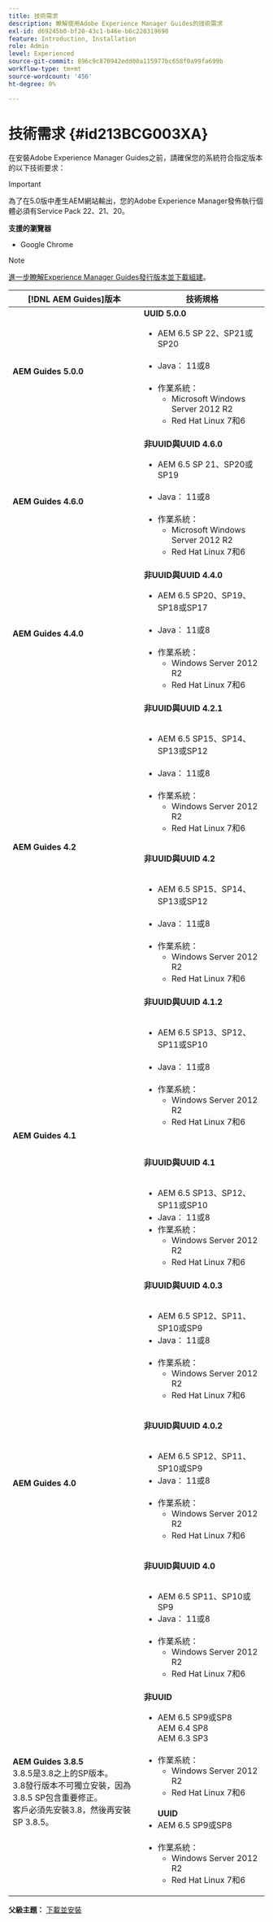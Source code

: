 ```yaml
---
title: 技術需求
description: 瞭解使用Adobe Experience Manager Guides的技術需求
exl-id: d69245b0-bf20-43c1-b46e-b6c220319690
feature: Introduction, Installation
role: Admin
level: Experienced
source-git-commit: 896c9c870942edd00a115977bc658f0a99fa699b
workflow-type: tm+mt
source-wordcount: '456'
ht-degree: 0%

---
```


# 技術需求 {#id213BCG003XA}

在安裝Adobe Experience Manager Guides之前，請確保您的系統符合指定版本的以下技術要求：

>[!IMPORTANT]
>
> 為了在5.0版中產生AEM網站輸出，您的Adobe Experience Manager發佈執行個體必須有Service Pack 22、21、20。




**支援的瀏覽器**

- Google Chrome


>[!NOTE]
>
> [進一步瞭解Experience Manager Guides發行版本並下載組建](../release-info/latest-release-info.md)。


| [!DNL AEM Guides]版本 | 技術規格 |
|---|---|
| **AEM Guides 5.0.0** | **UUID 5.0.0** <ul><li> AEM 6.5 SP 22、SP21或SP20<br><br> <li>   Java： 11或8 <br><br>   <li>作業系統： <ul><li>Microsoft Windows Server 2012 R2 <br> <li>Red Hat Linux 7和6</ul> |
| **AEM Guides 4.6.0** | **非UUID與UUID 4.6.0** <ul><li> AEM 6.5 SP 21、SP20或SP19<br><br> <li>   Java： 11或8 <br><br>   <li>作業系統： <ul><li>Microsoft Windows Server 2012 R2 <br> <li>Red Hat Linux 7和6</ul> |
| **AEM Guides 4.4.0** | **非UUID與UUID 4.4.0** <ul><li> AEM 6.5 SP20、SP19、SP18或SP17 <br><br> <li>   Java： 11或8 <br><br>   <li>作業系統： <ul><li> Windows Server 2012 R2 <br> <li>Red Hat Linux 7和6</ul> |
| **AEM Guides 4.2** | **非UUID與UUID 4.2.1**<br><br><ul> <li>AEM 6.5 SP15、SP14、SP13或SP12 <br><br><li>Java： 11或8   <br><br><li> 作業系統： <ul><li>Windows Server 2012 R2  <li>Red Hat Linux 7和6</ul></ul> <br>**非UUID與UUID 4.2**<br><br><ul> <li>AEM 6.5 SP15、SP14、SP13或SP12 <br><br><li>Java： 11或8<br><br> <li> 作業系統： <ul><li>Windows Server 2012 R2 <br> <li>Red Hat Linux 7和6</ul> |
| **AEM Guides 4.1** | **非UUID與UUID 4.1.2**<br><br> <ul><li>AEM 6.5 SP13、SP12、SP11或SP10 <br><br> <li>Java： 11或8<br><br> <li>作業系統： <ul><li>Windows Server 2012 R2 <br><li> Red Hat Linux 7和6 </ul></ul><br><br> **非UUID與UUID 4.1**<br><br><ul> <li>AEM 6.5 SP13、SP12、SP11或SP10 <br><li>Java： 11或8<li>作業系統： <ul><li>Windows Server 2012 R2 <br> <li> Red Hat Linux 7和6 |
| **AEM Guides 4.0** | **非UUID與UUID 4.0.3**<br><br><ul><li> AEM 6.5 SP12、SP11、SP10或SP9 <br><li>Java： 11或8 <br><br> <li>作業系統： <ul><li>Windows Server 2012 R2 <br> <li>Red Hat Linux 7和6<br><br> </ul></ul>**非UUID與UUID 4.0.2** <br><br><ul><li> AEM 6.5 SP12、SP11、SP10或SP9 <br><li>Java： 11或8 <br><br> <li>作業系統： <ul><li>Windows Server 2012 R2 <br> <li>Red Hat Linux 7和6<br><br> </ul></ul>**非UUID與UUID 4.0**<br> <br> <ul><li>AEM 6.5 SP11、SP10或SP9 <br><li>Java： 11或8<br><br><li> 作業系統： <ul><li>Windows Server 2012 R2 <br> <li> Red Hat Linux 7和6 |
| **AEM Guides 3.8.5** <br> 3.8.5是3.8之上的SP版本。<br>3.8發行版本不可獨立安裝，因為3.8.5 SP包含重要修正。 <br>客戶必須先安裝3.8，然後再安裝SP 3.8.5。 | **非UUID** <br> <ul><li>AEM 6.5 SP9或SP8 <br> AEM 6.4 SP8 <br> AEM 6.3 SP3   <br><br> <li>作業系統： <ul><li>Windows Server 2012 R2 <br> <li> Red Hat Linux 7和6</ul><br> **UUID** <br><li> AEM 6.5 SP9或SP8 <br><br> <li> 作業系統： <ul><li>Windows Server 2012 R2 <br> <li>Red Hat Linux 7和6 |


**父級主題：** [下載並安裝](download-install.md)
